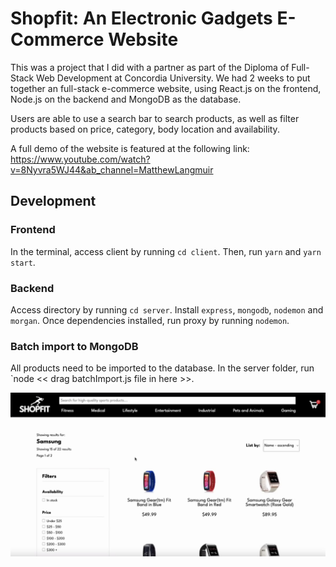 # Shopfit: An Electronic Gadgets E-Commerce Website

This was a project that I did with a partner as part of the Diploma of Full-Stack Web Development at Concordia University. We had 2 weeks to put together an full-stack e-commerce website, using React.js on the frontend, Node.js on the backend and MongoDB as the database.

Users are able to use a search bar to search products, as well as filter products based on price, category, body location and availability.

A full demo of the website is featured at the following link: https://www.youtube.com/watch?v=8Nyvra5WJ44&ab_channel=MatthewLangmuir

## Development

### Frontend
In the terminal, access client by running `cd client`. Then, run `yarn` and `yarn start`.

### Backend
Access directory by running `cd server`. Install `express`, `mongodb`, `nodemon` and `morgan`. Once dependencies installed, run proxy by running `nodemon`.

### Batch import to MongoDB
All products need to be imported to the database. In the server folder, run `node << drag batchImport.js file in here >>.

![Getting Started](./client//src//assets/readme-screenshot.png)